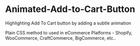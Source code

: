 # Animated-Add-to-Cart-Button
Highlighting Add To Cart button by adding a subtle animation

Plain CSS method to used in eCommerce Platforms - Shopify, WooCommerce, CraftCommerce, BigCommerce, etc..

